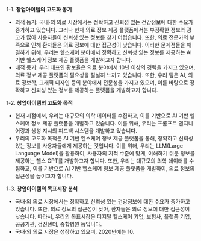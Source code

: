 1-1. **창업아이템의 고도화 동기**
- 외적 동기: 국내·외 의료 시장에서는 정확하고 신뢰성 있는 건강정보에 대한 수요가 증가하고 있습니다. 그러나 현재 의료 정보 제공 플랫폼에서는 부정확한 정보와 광고가 많아 사용자들이 신뢰성 있는 정보를 찾기 어렵습니다. 또한, 의료 전문가의 부족으로 인해 환자들은 의료 정보에 대한 접근성이 낮습니다. 이러한 문제점들을 해결하기 위해, 우리는 헬스케어 분야에서 정확하고 신뢰성 있는 정보를 제공하는 AI 기반 헬스케어 정보 제공 플랫폼을 개발하고자 합니다.
- 내적 동기: 우리 대표인 황보율은 의료 분야에서 10년 이상의 경력을 가지고 있으며, 의료 정보 제공 플랫폼의 필요성을 절실히 느끼고 있습니다. 또한, 우리 팀은 AI, 의료 정보학, 그래픽 디자인 등의 분야에서 전문성을 가지고 있으며, 이를 바탕으로 정확하고 신뢰성 있는 정보를 제공하는 플랫폼을 개발하고자 합니다.

1-2. **창업아이템의 고도화 목적**
- 현재 시점에서, 우리는 대규모의 의학 데이터를 수집하고, 이를 기반으로 AI 기반 헬스케어 정보 제공 플랫폼을 개발하고 있습니다. 이를 위해, 우리는 프롬프트 엔지니어링과 생성 지시의 피드백 시스템을 개발하고 있습니다.
- 우리의 고도화 목적은 AI 기반 헬스케어 정보 제공 플랫폼을 통해, 정확하고 신뢰성 있는 정보를 사용자들에게 제공하는 것입니다. 이를 위해, 우리는 LLM(Large Language Model)을 활용하여, 사용자의 지적 수준에 맞게, 이해하기 쉬운 정보를 제공하는 헬스 GPT를 개발하고자 합니다. 또한, 우리는 대규모의 의학 데이터를 수집하고, 이를 기반으로 AI 기반 헬스케어 정보 제공 플랫폼을 개발하여, 의료 정보의 접근성을 높이고자 합니다.

1-3. **창업아이템의 목표시장 분석**
- 국내·외 의료 시장에서는 정확하고 신뢰성 있는 건강정보에 대한 수요가 증가하고 있습니다. 또한, 의료 정보의 접근성이 낮아, 환자들은 의료 정보에 대한 접근성이 낮습니다. 따라서, 우리의 목표시장은 디지털 헬스케어 기업, 보험사, 플랫폼 기업, 공공기관, 검진센터, 종합병원 등입니다.
- 국내·외 의료 시장은 성장하고 있으며, 2020년에는 10.